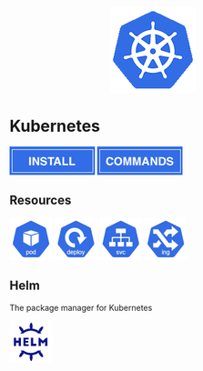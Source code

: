<p align="center">
  <img src="../images/kubernetes/logo-150x150.png" />
</p>

# Kubernetes

[![How to install Kubernetes in Ubuntu](../images/kubernetes/install.jpg)](./install_kubernetes.md)
[![Kubernetes commands](../images/kubernetes/commands.jpg)](./kubernetes_commands.md)

## Resources

[<img src="../images/kubernetes/res-pod-logo.png" width="75" alt="pod" />](./README.md)
[<img src="../images/kubernetes/res-deploy-logo.png" width="75" alt="deployment" />](./README.md)
[<img src="../images/kubernetes/res-svc-logo.png" width="75" alt="service" />](./kubernetes_service.md)
[<img src="../images/kubernetes/res-ing-logo.png" width="75" alt="ingress" />](./README.md)

## Helm
The package manager for Kubernetes

[<img src="../images/kubernetes/helm-logo.png" width="75" alt="helm">](./helm.md)


